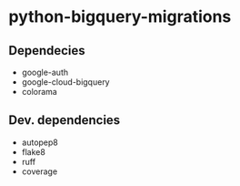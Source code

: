 # python-bigquery-migrations

## Dependecies
- google-auth
- google-cloud-bigquery
- colorama

## Dev. dependencies
- autopep8
- flake8
- ruff
- coverage